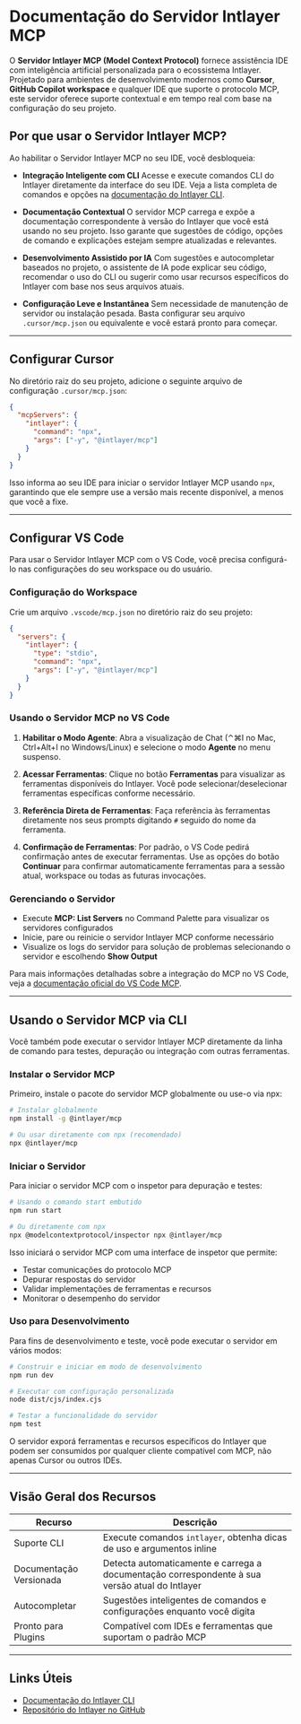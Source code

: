 # Documentação do Servidor Intlayer MCP

O **Servidor Intlayer MCP (Model Context Protocol)** fornece assistência IDE com inteligência artificial personalizada para o ecossistema Intlayer. Projetado para ambientes de desenvolvimento modernos como **Cursor**, **GitHub Copilot workspace** e qualquer IDE que suporte o protocolo MCP, este servidor oferece suporte contextual e em tempo real com base na configuração do seu projeto.

## Por que usar o Servidor Intlayer MCP?

Ao habilitar o Servidor Intlayer MCP no seu IDE, você desbloqueia:

- **Integração Inteligente com CLI**
  Acesse e execute comandos CLI do Intlayer diretamente da interface do seu IDE. Veja a lista completa de comandos e opções na [documentação do Intlayer CLI](https://github.com/aymericzip/intlayer/blob/main/docs/pt/intlayer_cli.md).

- **Documentação Contextual**
  O servidor MCP carrega e expõe a documentação correspondente à versão do Intlayer que você está usando no seu projeto. Isso garante que sugestões de código, opções de comando e explicações estejam sempre atualizadas e relevantes.

- **Desenvolvimento Assistido por IA**
  Com sugestões e autocompletar baseados no projeto, o assistente de IA pode explicar seu código, recomendar o uso do CLI ou sugerir como usar recursos específicos do Intlayer com base nos seus arquivos atuais.

- **Configuração Leve e Instantânea**
  Sem necessidade de manutenção de servidor ou instalação pesada. Basta configurar seu arquivo `.cursor/mcp.json` ou equivalente e você estará pronto para começar.

---

## Configurar Cursor

No diretório raiz do seu projeto, adicione o seguinte arquivo de configuração `.cursor/mcp.json`:

```json
{
  "mcpServers": {
    "intlayer": {
      "command": "npx",
      "args": ["-y", "@intlayer/mcp"]
    }
  }
}
```

Isso informa ao seu IDE para iniciar o servidor Intlayer MCP usando `npx`, garantindo que ele sempre use a versão mais recente disponível, a menos que você a fixe.

---

## Configurar VS Code

Para usar o Servidor Intlayer MCP com o VS Code, você precisa configurá-lo nas configurações do seu workspace ou do usuário.

### Configuração do Workspace

Crie um arquivo `.vscode/mcp.json` no diretório raiz do seu projeto:

```json
{
  "servers": {
    "intlayer": {
      "type": "stdio",
      "command": "npx",
      "args": ["-y", "@intlayer/mcp"]
    }
  }
}
```

### Usando o Servidor MCP no VS Code

1. **Habilitar o Modo Agente**: Abra a visualização de Chat (⌃⌘I no Mac, Ctrl+Alt+I no Windows/Linux) e selecione o modo **Agente** no menu suspenso.

2. **Acessar Ferramentas**: Clique no botão **Ferramentas** para visualizar as ferramentas disponíveis do Intlayer. Você pode selecionar/deselecionar ferramentas específicas conforme necessário.

3. **Referência Direta de Ferramentas**: Faça referência às ferramentas diretamente nos seus prompts digitando `#` seguido do nome da ferramenta.

4. **Confirmação de Ferramentas**: Por padrão, o VS Code pedirá confirmação antes de executar ferramentas. Use as opções do botão **Continuar** para confirmar automaticamente ferramentas para a sessão atual, workspace ou todas as futuras invocações.

### Gerenciando o Servidor

- Execute **MCP: List Servers** no Command Palette para visualizar os servidores configurados
- Inicie, pare ou reinicie o servidor Intlayer MCP conforme necessário
- Visualize os logs do servidor para solução de problemas selecionando o servidor e escolhendo **Show Output**

Para mais informações detalhadas sobre a integração do MCP no VS Code, veja a [documentação oficial do VS Code MCP](https://code.visualstudio.com/docs/copilot/chat/mcp-servers).

---

## Usando o Servidor MCP via CLI

Você também pode executar o servidor Intlayer MCP diretamente da linha de comando para testes, depuração ou integração com outras ferramentas.

### Instalar o Servidor MCP

Primeiro, instale o pacote do servidor MCP globalmente ou use-o via npx:

```bash
# Instalar globalmente
npm install -g @intlayer/mcp

# Ou usar diretamente com npx (recomendado)
npx @intlayer/mcp
```

### Iniciar o Servidor

Para iniciar o servidor MCP com o inspetor para depuração e testes:

```bash
# Usando o comando start embutido
npm run start

# Ou diretamente com npx
npx @modelcontextprotocol/inspector npx @intlayer/mcp
```

Isso iniciará o servidor MCP com uma interface de inspetor que permite:

- Testar comunicações do protocolo MCP
- Depurar respostas do servidor
- Validar implementações de ferramentas e recursos
- Monitorar o desempenho do servidor

### Uso para Desenvolvimento

Para fins de desenvolvimento e teste, você pode executar o servidor em vários modos:

```bash
# Construir e iniciar em modo de desenvolvimento
npm run dev

# Executar com configuração personalizada
node dist/cjs/index.cjs

# Testar a funcionalidade do servidor
npm test
```

O servidor exporá ferramentas e recursos específicos do Intlayer que podem ser consumidos por qualquer cliente compatível com MCP, não apenas Cursor ou outros IDEs.

---

## Visão Geral dos Recursos

| Recurso                 | Descrição                                                                                      |
| ----------------------- | ---------------------------------------------------------------------------------------------- |
| Suporte CLI             | Execute comandos `intlayer`, obtenha dicas de uso e argumentos inline                          |
| Documentação Versionada | Detecta automaticamente e carrega a documentação correspondente à sua versão atual do Intlayer |
| Autocompletar           | Sugestões inteligentes de comandos e configurações enquanto você digita                        |
| Pronto para Plugins     | Compatível com IDEs e ferramentas que suportam o padrão MCP                                    |

---

## Links Úteis

- [Documentação do Intlayer CLI](https://github.com/aymericzip/intlayer/blob/main/docs/pt/intlayer_cli.md)
- [Repositório do Intlayer no GitHub](https://github.com/aymericzip/intlayer)
